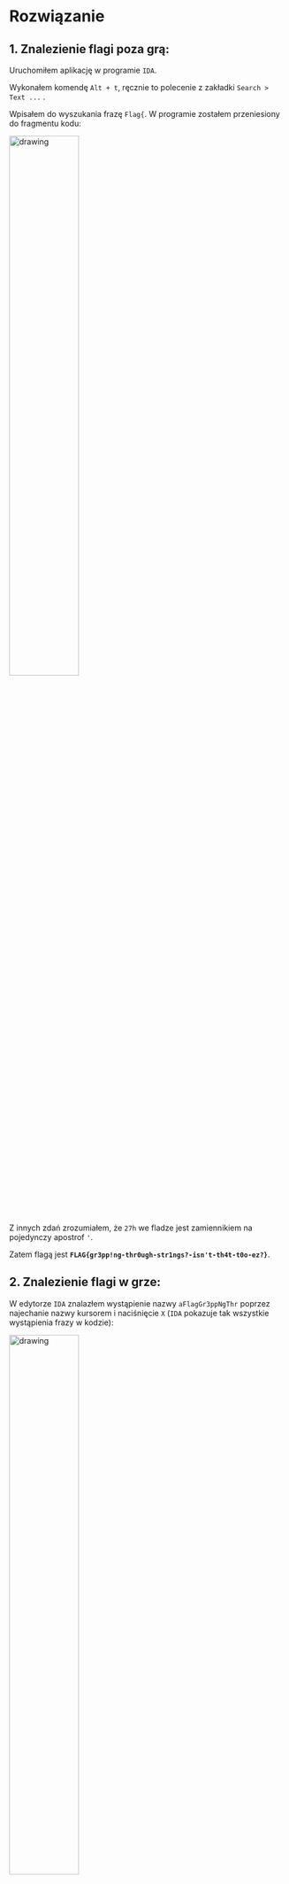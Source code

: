# Rozwiązanie

## 1. Znalezienie flagi poza grą:

Uruchomiłem aplikację w programie `IDA`.

Wykonałem komendę `Alt + t`, ręcznie to polecenie z zakładki `Search > Text ...` .

Wpisałem do wyszukania frazę `Flag{`. W programie zostałem przeniesiony do fragmentu kodu:

<img src="md_assets/flag_1.png" alt="drawing" width="50%"/>

Z innych zdań zrozumiałem, że `27h` we fladze jest zamiennikiem na pojedynczy apostrof `'`.

Zatem flagą jest **`FLAG{gr3pp!ng-thr0ugh-str1ngs?-isn't-th4t-t0o-ez?}`**.

## 2. Znalezienie flagi w grze:

W edytorze  `IDA` znalazłem wystąpienie nazwy `aFlagGr3ppNgThr` poprzez najechanie nazwy
kursorem i naciśnięcie `X` (`IDA` pokazuje tak wszystkie wystąpienia frazy w kodzie):

<img src="md_assets/flag_2.png" alt="drawing" width="50%"/>

Przed analizą kodu trochę potestowałem grę. Zauważyłem, że tekst flagi w kodzie znajduje się obok
tekstów występujących na zewnątrz w świecie gry. Postanowiłem sprawdzić `player_mailbox`:

<img src="md_assets/flag_3.png" alt="drawing" width="50%"/>

<img src="md_assets/flag_4.png" alt="drawing" width="50%"/>

Zaciekawiła mnie funkcja `check`, która w programie przed kompilacją jest zapewne jakąś funkcją
zwracającą `bool`.
Na początku postanowiłem spatchować grę ze zmienioną instrukcją

```angular2html
jnz     short loc_140004B6F
```

na

```angular2html
jz     short loc_140004B6F
```

i sprawdzić w grze, co wyświetli się w skrzynce.

<img src="md_assets/flag_5.png" alt="drawing" width="50%"/>

Dzięki temu wiedziałem już dokładnie, gdzie powinna normalnie wyświetlić się flaga. Pozostaje
znaleźć sposób w grze, aby instrukcja `jnz     short loc_140004B6F` wykonała skok.

Z analizy kodu założyłem, że funkcje `check`, `mark` i `clear` wywołują się po pewnych postępach
gry. Zrozumiałem, że aby flaga pokazała się w skrzynce, musi wywołać się funkcja `mark` z
rejestrem `cl` o wartości 5.

Sprawdziłem wystąpienia funkcji `mark`, gdzie rejestr `cl` będzie przyjmował wartość 5.
Powodowała to funkcja `overworld_keypress`:

<img src="md_assets/flag_6.png" alt="drawing" width="50%"/>

Aby doszło do wykonania `mark`, wartość `edx` powinna być równa `0Eh`. Wtedy instrukcja `jnz`
nie wykona skoku i później dojdzie do skoku do funkcji `mark`.

Skoro funkcja zawiera `keypress` w nazwie, zapewne chodzi o naciśnięcie jakiejś sekwencji
klawiszy na klawiaturze.

Aby znaleźć sekwencję tych klawiszy, znalazłem dwie opcje:

### Brute

Postanowiłem uruchomić program w `IDA`, ustawiając breakpoint na `inc`. Następnie po kolei
naciskałem każdy klawisz na klawiaturze, aż w końcu któryś zatrzymywał aplikację na breakpoincie.
Na bieżąco zapisywałem klawisze, które powodowały zatrzymanie.

<img src="md_assets/flag_7.png" alt="drawing" width="50%"/>

Otrzymałem sekwencję `c-a-n-i-h-a-z-f-l-a-g-p-l-x`.

### Odszyfrowanie sekwencji przez analizę kodu

Zrozumiałem, że `dword_7FF7BF8C1A44` jest licznikiem, natomiast pod adresem `asc_7FF7BF8BA100`
znajduje się ciąg zaszyfrowanych liter. Przy naciśnięciu klawisza zostaje wykonane porównanie
wartości klawisza z elementem w tablicy o danym indeksie. W przypadku naciśnięcia
odszyfrowanego pierwszego elementu tablicy licznik zwiększa się o 1, tak iterujemy się po całej
tablicy.

Tablica `asc_7FF7BF8BA100` zawiera wartości (w systemie 10):

| 9   | 11  | 4   | 3   | 2   | 11  | 16  | 13  | 6   | 11  | 13  | 26  | 6   | 18  |
|-----|-----|-----|-----|-----|-----|-----|-----|-----|-----|-----|-----|-----|-----|

Każdy element jest xorowany z wartością `6A` (`106` w systemie 10). Ponieważ `xor` jest operacją
odwracalną, postanowiłem zastosować go na tej tablicy:

| Value         | 9   | 11  | 4   | 3   | 2   | 11  | 16  | 13  | 6   | 11  | 13  | 26  | 6   | 18  |
|---------------|-----|-----|-----|-----|-----|-----|-----|-----|-----|-----|-----|-----|-----|-----|
| `xor` applied | 99  | 97  | 110 | 105 | 104 | 97  | 16  | 13  | 108 | 97  | 103 | 112 | 108 | 120 |
| `ASCII` sign  | c   | a   | n   | i   | h   | a   | z   | f   | l   | a   | g   | p   | l   | x   |

Po naciśnięciu sekwencji sprawdziłem skrzynkę pocztową na zewnątrz:

<img src="md_assets/flag_8.png" alt="drawing" width="50%"/>

Flaga pojawiła się bez modyfikacji gry.

## Chodzenie przez obiekty

Postanowiłem sprawdzić funkcję do obsługi poruszania się strzałkami, czyli
`handle_movement_input` (dla wygody pozamieniałem później labele na bardziej zrozumiałe):

<img src="md_assets/image_1.png" alt="drawing" width="50%"/>

Sprawdziłem `player_step`.

<img src="md_assets/image_2.png" alt="drawing" width="50%"/>

Zrozumiałem, że funkcja `object_can_move` sprawdza, czy wykonanie
ruchu jest legalne. Funkcja `object_can_move` ustawia wartość `al` na 1, jeżeli ruch jest
legalny, wpp. ustawia `al` na 0.

Nastepnie wykonuje się instrukcja skoku warunkowego. Możemy zmodyfikować tę instrukcję, aby
nigdy nie skakała do `cant_move`, tylko aby zawsze przechodziła do `can_move`. W Idzie dokonałem
zmiany instrukcji

```asm
jz      short cant_move
```

na instrukcję

```asm
jz      short can_move
```

Uruchomiłem program z naniesionym patchem, można było przechodzić przez obiekty.

<img src="md_assets/image_3.png" alt="drawing" width="50%"/>

<img src="md_assets/image_4.png" alt="drawing" width="50%"/>

## Chodzenie przez obiekty z naciśniętym klawiszem shift

Wykonujemy analogiczną metodę jak bez shifta, tylko w `player_step`, w instrukcji `jz      short
cant_move` skaczemy do funkcji sprawdzającej, czy został naciśnięty `LShift`. Jeżeli został
naciśnięty, zezwalamy na wykonanie ruchu i skaczemy do `can_move`, wpp. skaczemy do `cant_move`.

Tym razem dokonywałem zmian w `x64dbg`, ponieważ łatwiej tam było zmieniać instrukcje i z
jakiegoś powodu obszar wolnej pamięci programu był bardziej widoczny niż w `IDA`.

Dokonałem następujących modyfikacji:

<img src="md_assets/image_5.png" alt="drawing" width="50%"/>

Skok warunkowy `jz      short cant_move` zmodyfikowałem tak, aby skakał parę adresów dalej, do
kolejnego skoku na koniec programu.

Na końcu programu dodałem funkcję sprawdzającą, czy został naciśnięty `LShift`. Napisałem ją
analogicznie jak w funkcji `handle_movement_input`, która sprawdzała naciśnięcie klawiszy strzałek.

<img src="md_assets/image_6.png" alt="drawing" width="50%"/>

```asm
; --- Funkcja sprawdzająca LShift na końcu programu ---
handle_shift_input:
    sub     rsp, 0x28
    xor     ecx, ecx
    call    qword ptr ds:[<&SDL_GetKeyboardState>]
    cmp     byte ptr ds:[rax + 0xE1], 0x0
    jz      shift_not_pressed
    add     rsp, 0x28
    jmp     can_move
shift_not_pressed:
    add     rsp, 0x28
    jmp     cant_move

```

Naniosłem patcha na aplikację, gracz od teraz może podczas trzymania `LShift` przechodzić przez
ściany.
